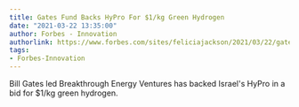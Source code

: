 ```yaml
---
title: Gates Fund Backs HyPro For $1/kg Green Hydrogen
date: "2021-03-22 13:35:00"
author: Forbes - Innovation
authorlink: https://www.forbes.com/sites/feliciajackson/2021/03/22/gates-fund-backs-hypro-for-1kg-green-hydrogen/
tags:
- Forbes-Innovation
---
```

Bill Gates led Breakthrough Energy Ventures has backed Israel's HyPro in a bid for $1/kg green hydrogen.